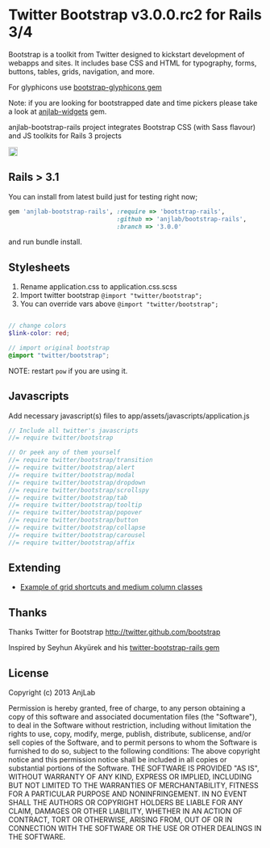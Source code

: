 # Twitter Bootstrap v3.0.0.rc2 for Rails 3/4
Bootstrap is a toolkit from Twitter designed to kickstart development of webapps and sites.
It includes base CSS and HTML for typography, forms, buttons, tables, grids, navigation, and more.

For glyphicons use [bootstrap-glyphicons gem](https://github.com/anjlab/bootstrap-glyphicons)

Note: if you are looking for bootstrapped date and time pickers please take a look at [anjlab-widgets](https://github.com/anjlab/anjlab-widgets) gem.

anjlab-bootstrap-rails project integrates Bootstrap CSS (with Sass flavour) and JS toolkits for Rails 3 projects

<a href="http://spellhub.com/projects/project/69"><img src="http://spellhub.com/projects/status/69" height="18"></a>

## Rails > 3.1
You can install from latest build just for testing right now;

``` ruby
gem 'anjlab-bootstrap-rails', :require => 'bootstrap-rails',
                              :github => 'anjlab/bootstrap-rails',
                              :branch => '3.0.0'
```

and run bundle install.

## Stylesheets

1. Rename application.css to application.css.scss
2. Import twitter bootstrap `@import "twitter/bootstrap";`
3. You can override vars above `@import "twitter/bootstrap";`

```scss

// change colors
$link-color: red;

// import original bootstrap
@import "twitter/bootstrap";

```
 NOTE: restart `pow` if you are using it.

## Javascripts

Add necessary javascript(s) files to app/assets/javascripts/application.js

``` javascript
// Include all twitter's javascripts
//= require twitter/bootstrap

// Or peek any of them yourself
//= require twitter/bootstrap/transition
//= require twitter/bootstrap/alert
//= require twitter/bootstrap/modal
//= require twitter/bootstrap/dropdown
//= require twitter/bootstrap/scrollspy
//= require twitter/bootstrap/tab
//= require twitter/bootstrap/tooltip
//= require twitter/bootstrap/popover
//= require twitter/bootstrap/button
//= require twitter/bootstrap/collapse
//= require twitter/bootstrap/carousel
//= require twitter/bootstrap/affix
```

## Extending

- [Example of grid shortcuts and medium column classes](https://gist.github.com/yury/5662144)

## Thanks
Thanks Twitter for Bootstrap
http://twitter.github.com/bootstrap

Inspired by Seyhun Akyürek and his [twitter-bootstrap-rails gem](https://github.com/seyhunak/twitter-bootstrap-rails)


## License
Copyright (c) 2013 AnjLab

Permission is hereby granted, free of charge, to any person obtaining a copy of this software and associated documentation files (the "Software"), to deal in the Software without restriction, including without limitation the rights to use, copy, modify, merge, publish, distribute, sublicense, and/or sell copies of the Software, and to permit persons to whom the Software is furnished to do so, subject to the following conditions:
The above copyright notice and this permission notice shall be included in all copies or substantial portions of the Software.
THE SOFTWARE IS PROVIDED "AS IS", WITHOUT WARRANTY OF ANY KIND, EXPRESS OR IMPLIED, INCLUDING BUT NOT LIMITED TO THE WARRANTIES OF MERCHANTABILITY, FITNESS FOR A PARTICULAR PURPOSE AND NONINFRINGEMENT. IN NO EVENT SHALL THE AUTHORS OR COPYRIGHT HOLDERS BE LIABLE FOR ANY CLAIM, DAMAGES OR OTHER LIABILITY, WHETHER IN AN ACTION OF CONTRACT, TORT OR OTHERWISE, ARISING FROM, OUT OF OR IN CONNECTION WITH THE SOFTWARE OR THE USE OR OTHER DEALINGS IN THE SOFTWARE.

